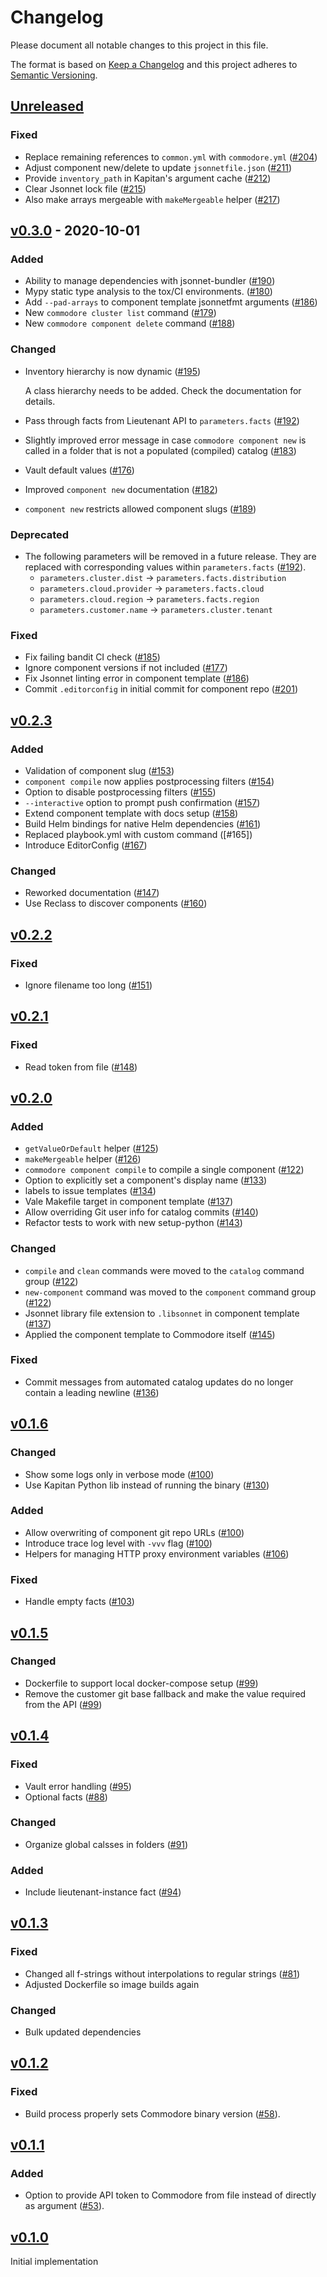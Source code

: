 # Changelog

Please document all notable changes to this project in this file.

The format is based on [Keep a Changelog](http://keepachangelog.com/)
and this project adheres to [Semantic Versioning](http://semver.org/).

## [Unreleased]

### Fixed

* Replace remaining references to `common.yml` with `commodore.yml` ([#204])
* Adjust component new/delete to update `jsonnetfile.json` ([#211])
* Provide `inventory_path` in Kapitan's argument cache ([#212])
* Clear Jsonnet lock file ([#215])
* Also make arrays mergeable with `makeMergeable` helper ([#217])

## [v0.3.0] - 2020-10-01

### Added

* Ability to manage dependencies with jsonnet-bundler ([#190])
* Mypy static type analysis to the tox/CI environments. ([#180])
* Add `--pad-arrays` to component template jsonnetfmt arguments ([#186])
* New `commodore cluster list` command ([#179])
* New `commodore component delete` command ([#188])

### Changed

* Inventory hierarchy is now dynamic ([#195])

  A class hierarchy needs to be added.
  Check the documentation for details.

* Pass through facts from Lieutenant API to `parameters.facts` ([#192])
* Slightly improved error message in case `commodore component new` is called in
  a folder that is not a populated (compiled) catalog ([#183])
* Vault default values ([#176])
* Improved `component new` documentation ([#182])
* `component new` restricts allowed component slugs ([#189])

### Deprecated

* The following parameters will be removed in a future release.
  They are replaced with corresponding values within `parameters.facts` ([#192]).
  * `parameters.cluster.dist` → `parameters.facts.distribution`
  * `parameters.cloud.provider` → `parameters.facts.cloud`
  * `parameters.cloud.region` → `parameters.facts.region`
  * `parameters.customer.name` → `parameters.cluster.tenant`

### Fixed

* Fix failing bandit CI check ([#185])
* Ignore component versions if not included ([#177])
* Fix Jsonnet linting error in component template ([#186])
* Commit `.editorconfig` in initial commit for component repo ([#201])

## [v0.2.3]

### Added

* Validation of component slug ([#153])
* `component compile` now applies postprocessing filters ([#154])
* Option to disable postprocessing filters ([#155])
* `--interactive` option to prompt push confirmation ([#157])
* Extend component template with docs setup ([#158])
* Build Helm bindings for native Helm dependencies ([#161])
* Replaced playbook.yml with custom command ([#165])
* Introduce EditorConfig ([#167])

### Changed

* Reworked documentation ([#147])
* Use Reclass to discover components ([#160])

## [v0.2.2]

### Fixed

* Ignore filename too long ([#151])

## [v0.2.1]

### Fixed

* Read token from file ([#148])

## [v0.2.0]

### Added

* `getValueOrDefault` helper ([#125])
* `makeMergeable` helper ([#126])
* `commodore component compile` to compile a single component ([#122])
* Option to explicitly set a component's display name ([#133])
* labels to issue templates ([#134])
* Vale Makefile target in component template ([#137])
* Allow overriding Git user info for catalog commits ([#140])
* Refactor tests to work with new setup-python ([#143])

### Changed

* `compile` and `clean` commands were moved to the `catalog` command group ([#122])
* `new-component` command was moved to the `component` command group ([#122])
* Jsonnet library file extension to `.libsonnet` in component template ([#137])
* Applied the component template to Commodore itself ([#145])

### Fixed

* Commit messages from automated catalog updates do no longer contain a leading newline ([#136])

## [v0.1.6]

### Changed
* Show some logs only in verbose mode ([#100])
* Use Kapitan Python lib instead of running the binary ([#130])

### Added
* Allow overwriting of component git repo URLs ([#100])
* Introduce trace log level with `-vvv` flag ([#100])
* Helpers for managing HTTP proxy environment variables ([#106])

### Fixed
* Handle empty facts ([#103])

## [v0.1.5]

### Changed
* Dockerfile to support local docker-compose setup ([#99])
* Remove the customer git base fallback and make the value required from the API ([#99])

## [v0.1.4]

### Fixed
* Vault error handling ([#95])
* Optional facts ([#88])

### Changed
* Organize global calsses in folders ([#91])

### Added
* Include lieutenant-instance fact ([#94])

## [v0.1.3]

### Fixed

* Changed all f-strings without interpolations to regular strings ([#81])
* Adjusted Dockerfile so image builds again

### Changed

* Bulk updated dependencies

## [v0.1.2]

### Fixed

* Build process properly sets Commodore binary version ([#58]).

## [v0.1.1]

### Added

* Option to provide API token to Commodore from file instead of directly as
  argument ([#53]).

## [v0.1.0]

Initial implementation

[Unreleased]: https://github.com/projectsyn/commodore/compare/v0.3.0...HEAD
[v0.1.0]: https://github.com/projectsyn/commodore/releases/tag/v0.1.0
[v0.1.1]: https://github.com/projectsyn/commodore/releases/tag/v0.1.1
[v0.1.2]: https://github.com/projectsyn/commodore/releases/tag/v0.1.2
[v0.1.3]: https://github.com/projectsyn/commodore/releases/tag/v0.1.3
[v0.1.4]: https://github.com/projectsyn/commodore/releases/tag/v0.1.4
[v0.1.5]: https://github.com/projectsyn/commodore/releases/tag/v0.1.5
[v0.1.6]: https://github.com/projectsyn/commodore/releases/tag/v0.1.6
[v0.2.0]: https://github.com/projectsyn/commodore/releases/tag/v0.2.0
[v0.2.1]: https://github.com/projectsyn/commodore/releases/tag/v0.2.1
[v0.2.2]: https://github.com/projectsyn/commodore/releases/tag/v0.2.2
[v0.2.3]: https://github.com/projectsyn/commodore/releases/tag/v0.2.3
[v0.3.0]: https://github.com/projectsyn/commodore/releases/tag/v0.3.0

[#53]: https://github.com/projectsyn/commodore/pull/53
[#58]: https://github.com/projectsyn/commodore/pull/58
[#81]: https://github.com/projectsyn/commodore/pull/81
[#88]: https://github.com/projectsyn/commodore/pull/88
[#91]: https://github.com/projectsyn/commodore/pull/91
[#94]: https://github.com/projectsyn/commodore/pull/94
[#95]: https://github.com/projectsyn/commodore/pull/95
[#99]: https://github.com/projectsyn/commodore/pull/99
[#100]: https://github.com/projectsyn/commodore/pull/100
[#103]: https://github.com/projectsyn/commodore/pull/103
[#106]: https://github.com/projectsyn/commodore/pull/106
[#122]: https://github.com/projectsyn/commodore/pull/122
[#125]: https://github.com/projectsyn/commodore/pull/125
[#126]: https://github.com/projectsyn/commodore/pull/126
[#130]: https://github.com/projectsyn/commodore/pull/130
[#133]: https://github.com/projectsyn/commodore/pull/133
[#134]: https://github.com/projectsyn/commodore/pull/134
[#136]: https://github.com/projectsyn/commodore/issues/136
[#137]: https://github.com/projectsyn/commodore/pull/137
[#140]: https://github.com/projectsyn/commodore/pull/140
[#143]: https://github.com/projectsyn/commodore/pull/143
[#145]: https://github.com/projectsyn/commodore/pull/145
[#147]: https://github.com/projectsyn/commodore/pull/153
[#148]: https://github.com/projectsyn/commodore/pull/148
[#151]: https://github.com/projectsyn/commodore/pull/151
[#153]: https://github.com/projectsyn/commodore/pull/153
[#154]: https://github.com/projectsyn/commodore/pull/154
[#155]: https://github.com/projectsyn/commodore/pull/155
[#157]: https://github.com/projectsyn/commodore/pull/157
[#158]: https://github.com/projectsyn/commodore/pull/158
[#160]: https://github.com/projectsyn/commodore/pull/160
[#161]: https://github.com/projectsyn/commodore/pull/161
[#167]: https://github.com/projectsyn/commodore/pull/167
[#176]: https://github.com/projectsyn/commodore/pull/176
[#177]: https://github.com/projectsyn/commodore/pull/177
[#179]: https://github.com/projectsyn/commodore/pull/179
[#180]: https://github.com/projectsyn/commodore/pull/180
[#182]: https://github.com/projectsyn/commodore/pull/182
[#183]: https://github.com/projectsyn/commodore/pull/183
[#185]: https://github.com/projectsyn/commodore/pull/185
[#186]: https://github.com/projectsyn/commodore/pull/186
[#188]: https://github.com/projectsyn/commodore/pull/188
[#189]: https://github.com/projectsyn/commodore/pull/189
[#190]: https://github.com/projectsyn/commodore/pull/190
[#192]: https://github.com/projectsyn/commodore/pull/192
[#195]: https://github.com/projectsyn/commodore/pull/195
[#201]: https://github.com/projectsyn/commodore/pull/201
[#204]: https://github.com/projectsyn/commodore/pull/204
[#211]: https://github.com/projectsyn/commodore/pull/211
[#212]: https://github.com/projectsyn/commodore/pull/212
[#215]: https://github.com/projectsyn/commodore/pull/215
[#217]: https://github.com/projectsyn/commodore/pull/217
